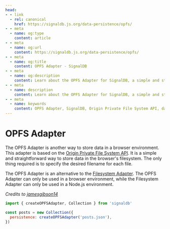 ```yaml
---
head:
- - link
  - rel: canonical
    href: https://signaldb.js.org/data-persistence/opfs/
- - meta
  - name: og:type
    content: article
- - meta
  - name: og:url
    content: https://signaldb.js.org/data-persistence/opfs/
- - meta
  - name: og:title
    content: OPFS Adapter - SignalDB
- - meta
  - name: og:description
    content: Learn about the OPFS Adapter for SignalDB, a simple and straightforward way to store data in a browser's filesystem using the Origin Private File System API. Discover how it differs from the Filesystem Adapter and how to use it in your projects.
- - meta
  - name: description
    content: Learn about the OPFS Adapter for SignalDB, a simple and straightforward way to store data in a browser's filesystem using the Origin Private File System API. Discover how it differs from the Filesystem Adapter and how to use it in your projects.
- - meta
  - name: keywords
    content: OPFS Adapter, SignalDB, Origin Private File System API, data persistence, browser storage, Filesystem Adapter, JavaScript, TypeScript
---
```

# OPFS Adapter

The OPFS Adapter is another way to store data in a browser environment.
This adapter is based on the [Origin Private File System API](https://developer.mozilla.org/en-US/docs/Web/API/File_System_API/Origin_private_file_system). It is a simple and straightforward way to store data in the browser's filesystem. The only thing required is to specify the desired filename for each file.

The OPFS Adapter is an alternative to the [Filesystem Adapter](https://signaldb.js.org/data-persistence/file-system/). The OPFS Adapter can only be used in a browser environment, while the Filesystem Adapter can only be used in a Node.js environment.

*Credits to [jamesgibson14](https://github.com/jamesgibson14)*

```js
import { createOPFSAdapter, Collection } from 'signaldb'

const posts = new Collection({
  persistence: createOPFSAdapter('posts.json'),
})
```
